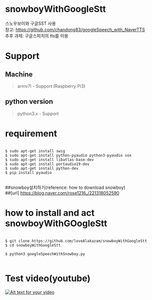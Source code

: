 # snowboyWithGoogleStt<br>

스노우보이와 구글SST 사용<br>
참고: https://github.com/chandong83/googleSpeech_with_NaverTTS<br>
추후 과제: 구글스피치의 tts를 이용<br>

Support
===

Machine
------

> armv7l - Support (Raspberry Pi3)<br>

python version
------
>  python3.x - Support<br>

requirement
===

<pre>
<code>
$ sudo apt-get install swig
$ sudo apt-get install python-pyaudio python3-pyaudio sox
$ sudo apt-get install libatlas-base-dev
$ sudo apt-get install portaudio19-dev
$ sudo apt-get install python-dev
$ pip install pyaudio
</code>
</pre>
##snowboy설치하기(reference: how to download snowboy)<br>
##[url] https://blog.naver.com/rose1216_/221318052590<br>


how to install and act snowboyWithGOogleStt
===
<pre>
<code>
$ git clone https://github.com/loveAlakazam/snowboyWithGoogleStt
$ cd snowboyWithGoogleStt

$ python3 googleSpeechWithSnowboy.py
</code>
</pre>

Test video(youtube)
===

[![Alt text for your video](https://img.youtube.com/vi/T-GD71CLPCUjo/0.jpg)](http://www.youtube.com/watch?v=T-GD71CLPCUjo)

